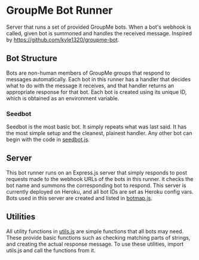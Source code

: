 # GroupMe Bot Runner

Server that runs a set of provided GroupMe bots. When a bot's webhook is called, given bot is summoned and handles the received message. Inspired by https://github.com/kyle1320/groupme-bot.

## Bot Structure

Bots are non-human members of GroupMe groups that respond to messages automatically. Each bot in this runner has a handler that decides what to do with the message it receives, and that handler returns an appropriate response for that bot. Each bot is created using its unique ID, which is obtained as an environment variable.

### Seedbot

Seedbot is the most basic bot. It simply repeats what was last said. It has the most simple setup and the cleanest, plainest handler. Any other bot can begin with the code in [seedbot.js](./src/bots/seedbot.js).

## Server

This bot runner runs on an Express.js server that simply responds to post requests made to the webhook URLs of the bots in this runner. it checks the bot name and summons the corresponding bot to respond. This server is currently deployed on Heroku, and all bot IDs are set as Heroku config vars. Bots used in this server are created and listed in [botmap.js](./src/botmap.js).

## Utilities

All utility functions in [utils.js](./src/lib/utils.js) are simple functions that all bots may need. These provide basic functions such as checking matching parts of strings, and creating the actual response message. To use these utilities, import utils.js and call the functions from it.
